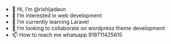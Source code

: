 - 👋 Hi, I’m @rishijadaun
- 👀 I’m interested in web development
- 🌱 I’m currently learning Laravel
- 💞️ I’m looking to collaborate on wordpress theme development
- 📫 How to reach me whatsapp 919711425615

<!---
rishijadaun/rishijadaun is a ✨ special ✨ repository because its `README.md` (this file) appears on your GitHub profile.
You can click the Preview link to take a look at your changes.
--->
